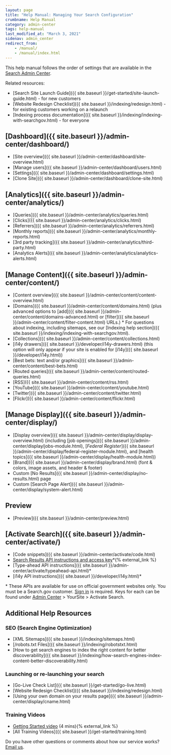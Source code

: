 ```yaml
---
layout: page
title: "Help Manual: Managing Your Search Configuration"
crumbname: Help Manual
category: admin-center
tags: help-manual
last_modified_at: "March 3, 2021"
sidenav: admin_center
redirect_from:
    - /manual/
    - /manual/index.html
---
```


This help manual follows the order of settings that are available in the [Search Admin Center](https://search.usa.gov/sites).

Related resources:

* [Search Site Launch Guide]({{ site.baseurl }}/get-started/site-launch-guide.html) - for new customers
* [Website Redesign Checklist]({{ site.baseurl }}/indexing/redesign.html) - for existing customers working on a relaunch
* [Indexing process documentation]({{ site.baseurl }}/indexing/indexing-with-searchgov.html) - for everyone


## <i class="icon-dashboard"></i> [Dashboard]({{ site.baseurl }}/admin-center/dashboard/)

* [Site overview]({{ site.baseurl }}/admin-center/dashboard/site-overview.html)
* [Manage users]({{ site.baseurl }}/admin-center/dashboard/users.html)
* [Settings]({{ site.baseurl }}/admin-center/dashboard/settings.html)
* [Clone Site]({{ site.baseurl }}/admin-center/dashboard/clone-site.html)

## <i class="icon-bar-chart"></i> [Analytics]({{ site.baseurl }}/admin-center/analytics/)

* [Queries]({{ site.baseurl }}/admin-center/analytics/queries.html)
* [Clicks]({{ site.baseurl }}/admin-center/analytics/clicks.html)
* [Referrers]({{ site.baseurl }}/admin-center/analytics/referrers.html)
* [Monthly reports]({{ site.baseurl }}/admin-center/analytics/monthly-reports.html)
* [3rd party tracking]({{ site.baseurl }}/admin-center/analytics/third-party.html)
* [Analytics Alerts]({{ site.baseurl }}/admin-center/analytics/analytics-alerts.html)

## <i class="icon-file"></i> [Manage Content]({{ site.baseurl }}/admin-center/content/)

* [Content overview]({{ site.baseurl }}/admin-center/content/content-overview.html)
* [Domains]({{ site.baseurl }}/admin-center/content/domains.html) (plus advanced options to [add]({{ site.baseurl }}/admin-center/content/domains-advanced.html) or [filter]({{ site.baseurl }}/admin-center/content/filter-content.html) URLs.)
  \* For questions about indexing, including sitemaps, see our [Indexing help section]({{ site.baseurl }}/indexing/indexing-with-searchgov.html).<br>
* [Collections]({{ site.baseurl }}/admin-center/content/collections.html)
* [i14y drawers]({{ site.baseurl }}/developer/i14y-drawers.html) (this option will only appear if your site is enabled for [i14y]({{ site.baseurl }}/developer/i14y.html))
* [Best bets: text and/or graphics]({{ site.baseurl }}/admin-center/content/best-bets.html)
* [Routed queries]({{ site.baseurl }}/admin-center/content/routed-queries.html)
* [RSS]({{ site.baseurl }}/admin-center/content/rss.html)
* [YouTube]({{ site.baseurl }}/admin-center/content/youtube.html)
* [Twitter]({{ site.baseurl }}/admin-center/content/twitter.html)
* [Flickr]({{ site.baseurl }}/admin-center/content/flickr.html)

## <i class="icon-desktop"></i> [Manage Display]({{ site.baseurl }}/admin-center/display/)

* [Display overview]({{ site.baseurl }}/admin-center/display/display-overview.html) (including [job openings]({{ site.baseurl }}/admin-center/display/jobs-module.html), [*Federal Register*]({{ site.baseurl }}/admin-center/display/federal-register-module.html), and [health topics]({{ site.baseurl }}/admin-center/display/health-module.html))
* [Brand]({{ site.baseurl }}/admin-center/display/brand.html) (font & colors, image assets, and header & footer)
* Custom [No Results]({{ site.baseurl }}/admin-center/display/no-results.html) page
* Custom [Search Page Alert]({{ site.baseurl }}/admin-center/display/system-alert.html)

## <i class="icon-eye-open"></i> Preview

* [Preview]({{ site.baseurl }}/admin-center/preview.html)

## <i class="icon-code"></i> [Activate Search]({{ site.baseurl }}/admin-center/activate/)

* [Code snippets]({{ site.baseurl }}/admin-center/activate/code.html)
* [Search Results API instructions and access key](https://open.gsa.gov/api/searchgov-results/)\*{% external_link %}
* [Type-ahead API instructions]({{ site.baseurl }}/admin-center/activate/typeahead-api.html)\*
* [i14y API instructions]({{ site.baseurl }}/developer/i14y.html)\*

\* These APIs are available for use on official government websites only. You must be a Search.gov customer. [Sign in](https://search.usa.gov/sites) is required. Keys for each can be found under [Admin Center](https://search.usa.gov/sites) > YourSite > Activate Search.

## Additional Help Resources

### SEO (Search Engine Optimization)

* [XML Sitemaps]({{ site.baseurl }}/indexing/sitemaps.html)
* [/robots.txt Files]({{ site.baseurl }}/indexing/robotstxt.html)
* [How to get search engines to index the right content for better discoverability]({{ site.baseurl }}/indexing/how-search-engines-index-content-better-discoverability.html)

### Launching or re-launching your search
* [Go-Live Check List]({{ site.baseurl }}/get-started/go-live.html)
* [Website Redesign Checklist]({{ site.baseurl }}/indexing/redesign.html)
* [Using your own domain on your results page]({{ site.baseurl }}/admin-center/display/cname.html)

### Training Videos
* [Getting Started video](https://www.youtube.com/watch?v=TnlpuudK_WY) (4 mins){% external_link %}
* [All Training Videos]({{ site.baseurl }}/get-started/training.html)

Do you have other questions or comments about how our service works? [Email us](mailto:search@support.digitalgov.gov).

